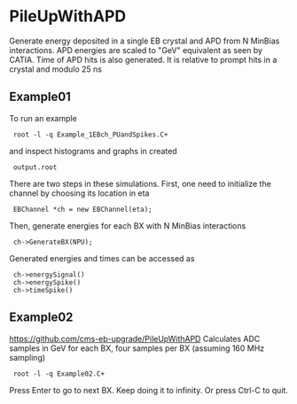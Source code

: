 # PileUpWithAPD

Generate energy deposited in a single EB crystal and APD from N MinBias interactions. APD energies are scaled to "GeV" equivalent as seen by CATIA. Time of APD hits is also generated. It is relative to prompt hits in a crystal and modulo 25 ns

## Example01

To run an example
````
 root -l -q Example_1EBch_PUandSpikes.C+
````
and inspect histograms and graphs in created
````
 output.root
````

There are two steps in these simulations. 
First, one need to initialize the channel by choosing its location in eta
````
 EBChannel *ch = new EBChannel(eta);
````

Then, generate energies for each BX with N MinBias interactions
````
 ch->GenerateBX(NPU);
````
Generated energies and times can be accessed as
````
 ch->energySignal()
 ch->energySpike()
 ch->timeSpike()
````

## Example02
https://github.com/cms-eb-upgrade/PileUpWithAPD
Calculates ADC samples in GeV for each BX, four samples per BX (assuming 160 MHz sampling)
````
 root -l -q Example02.C+
````
Press Enter to go to next BX. Keep doing it to infinity. Or press Ctrl-C to quit.
